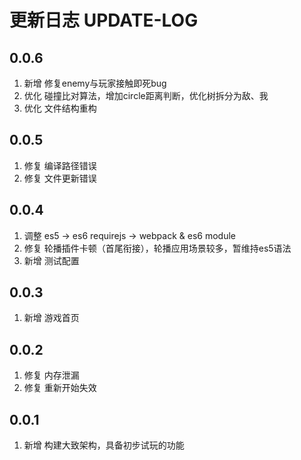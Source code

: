 # 更新日志 UPDATE-LOG

## 0.0.6
1. 新增 修复enemy与玩家接触即死bug
2. 优化 碰撞比对算法，增加circle距离判断，优化树拆分为敌、我
3. 优化 文件结构重构

## 0.0.5
1. 修复 编译路径错误
2. 修复 文件更新错误

## 0.0.4
1. 调整 es5 -> es6    requirejs -> webpack & es6 module
1. 修复 轮播插件卡顿（首尾衔接），轮播应用场景较多，暂维持es5语法
1. 新增 测试配置

## 0.0.3
1. 新增 游戏首页

## 0.0.2
1. 修复 内存泄漏
2. 修复 重新开始失效

## 0.0.1
1. 新增 构建大致架构，具备初步试玩的功能
